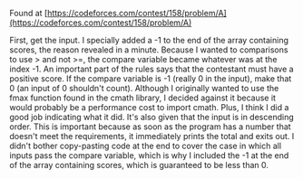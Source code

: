 Found at [https://codeforces.com/contest/158/problem/A](https://codeforces.com/contest/158/problem/A)

First, get the input. I specially added a -1 to the end of the array containing scores, the reason revealed in a minute. Because I wanted to comparisons to use > and not >=, the compare variable became whatever was at the index -1. An important part of the rules says that the contestant must have a positive score. If the compare variable is -1 (really 0 in the input), make that 0 (an input of 0 shouldn't count). Although I originally wanted to use the fmax function found in the cmath library, I decided against it because it would probably be a performance cost to import cmath. Plus, I think I did a good job indicating what it did. It's also given that the input is in descending order. This is important because as soon as the program has a number that doesn't meet the requirements, it immediately prints the total and exits out. I didn't bother copy-pasting code at the end to cover the case in which all inputs pass the compare variable, which is why I included the -1 at the end of the array containing scores, which is guaranteed to be less than 0.
